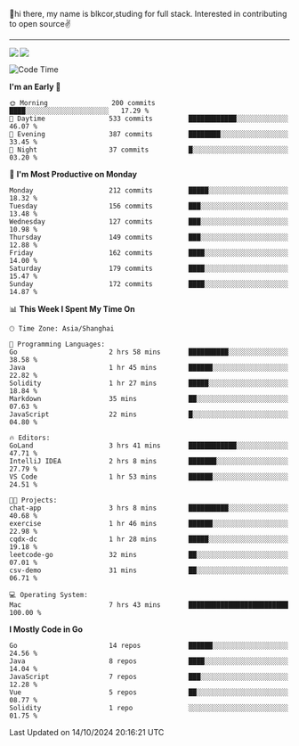 👋hi there, my name is blkcor,studing for full stack.
Interested in contributing to open source✌️

<hr/>

![](https://github-readme-stats.vercel.app/api?username=blkcor)
<a href="https://github.com/blkcor/github-readme-stats">
    <img align="left" src="https://github-readme-stats.vercel.app/api/top-langs/?username=blkcor&hide=jupyter%20notebook,shaderlab,tex,c%23&langs_count=9" />
</a>


<!--START_SECTION:waka-->
![Code Time](http://img.shields.io/badge/Code%20Time-1%2C361%20hrs%2010%20mins-blue)

**I'm an Early 🐤** 

```text
🌞 Morning                200 commits         ████░░░░░░░░░░░░░░░░░░░░░   17.29 % 
🌆 Daytime                533 commits         ████████████░░░░░░░░░░░░░   46.07 % 
🌃 Evening                387 commits         ████████░░░░░░░░░░░░░░░░░   33.45 % 
🌙 Night                  37 commits          █░░░░░░░░░░░░░░░░░░░░░░░░   03.20 % 
```
📅 **I'm Most Productive on Monday** 

```text
Monday                   212 commits         █████░░░░░░░░░░░░░░░░░░░░   18.32 % 
Tuesday                  156 commits         ███░░░░░░░░░░░░░░░░░░░░░░   13.48 % 
Wednesday                127 commits         ███░░░░░░░░░░░░░░░░░░░░░░   10.98 % 
Thursday                 149 commits         ███░░░░░░░░░░░░░░░░░░░░░░   12.88 % 
Friday                   162 commits         ████░░░░░░░░░░░░░░░░░░░░░   14.00 % 
Saturday                 179 commits         ████░░░░░░░░░░░░░░░░░░░░░   15.47 % 
Sunday                   172 commits         ████░░░░░░░░░░░░░░░░░░░░░   14.87 % 
```


📊 **This Week I Spent My Time On** 

```text
🕑︎ Time Zone: Asia/Shanghai

💬 Programming Languages: 
Go                       2 hrs 58 mins       ██████████░░░░░░░░░░░░░░░   38.58 % 
Java                     1 hr 45 mins        ██████░░░░░░░░░░░░░░░░░░░   22.82 % 
Solidity                 1 hr 27 mins        █████░░░░░░░░░░░░░░░░░░░░   18.84 % 
Markdown                 35 mins             ██░░░░░░░░░░░░░░░░░░░░░░░   07.63 % 
JavaScript               22 mins             █░░░░░░░░░░░░░░░░░░░░░░░░   04.80 % 

🔥 Editors: 
GoLand                   3 hrs 41 mins       ████████████░░░░░░░░░░░░░   47.71 % 
IntelliJ IDEA            2 hrs 8 mins        ███████░░░░░░░░░░░░░░░░░░   27.79 % 
VS Code                  1 hr 53 mins        ██████░░░░░░░░░░░░░░░░░░░   24.51 % 

🐱‍💻 Projects: 
chat-app                 3 hrs 8 mins        ██████████░░░░░░░░░░░░░░░   40.68 % 
exercise                 1 hr 46 mins        ██████░░░░░░░░░░░░░░░░░░░   22.98 % 
cqdx-dc                  1 hr 28 mins        █████░░░░░░░░░░░░░░░░░░░░   19.18 % 
leetcode-go              32 mins             ██░░░░░░░░░░░░░░░░░░░░░░░   07.01 % 
csv-demo                 31 mins             ██░░░░░░░░░░░░░░░░░░░░░░░   06.71 % 

💻 Operating System: 
Mac                      7 hrs 43 mins       █████████████████████████   100.00 % 
```

**I Mostly Code in Go** 

```text
Go                       14 repos            ██████░░░░░░░░░░░░░░░░░░░   24.56 % 
Java                     8 repos             ████░░░░░░░░░░░░░░░░░░░░░   14.04 % 
JavaScript               7 repos             ███░░░░░░░░░░░░░░░░░░░░░░   12.28 % 
Vue                      5 repos             ██░░░░░░░░░░░░░░░░░░░░░░░   08.77 % 
Solidity                 1 repo              ░░░░░░░░░░░░░░░░░░░░░░░░░   01.75 % 
```




 Last Updated on 14/10/2024 20:16:21 UTC
<!--END_SECTION:waka-->


